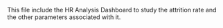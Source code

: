 This file include the HR Analysis Dashboard to study the attrition rate and the other parameters associated with it.
